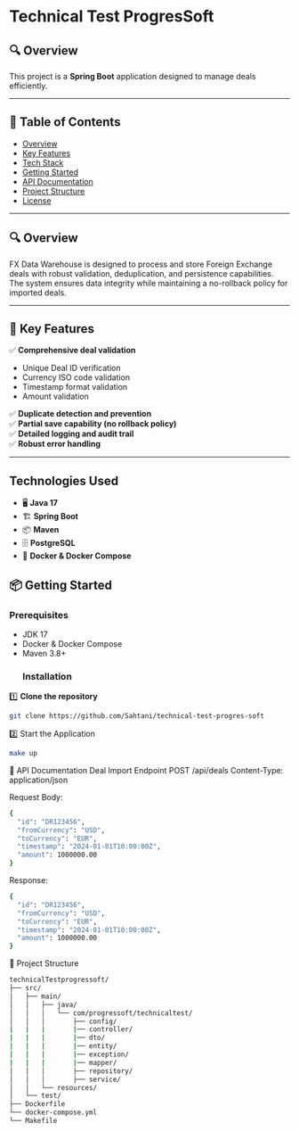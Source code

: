 # **Technical Test ProgresSoft**


## 🔍 Overview
This project is a **Spring Boot** application designed to manage deals efficiently.

---

## 📑 Table of Contents
- [Overview](#overview)
- [Key Features](#key-features)
- [Tech Stack](#tech-stack)
- [Getting Started](#getting-started)
- [API Documentation](#api-documentation)
- [Project Structure](#project-structure)
- [License](#license)

---

## 🔍 Overview
FX Data Warehouse is designed to process and store Foreign Exchange deals with robust validation, deduplication, and persistence capabilities. The system ensures data integrity while maintaining a no-rollback policy for imported deals.

---

## 🚀 Key Features
✅ **Comprehensive deal validation**  
- Unique Deal ID verification  
- Currency ISO code validation  
- Timestamp format validation  
- Amount validation  

✅ **Duplicate detection and prevention**  
✅ **Partial save capability (no rollback policy)**  
✅ **Detailed logging and audit trail**  
✅ **Robust error handling**  

---

## **Technologies Used**
- 🖥️ **Java 17**
- 🏗️ **Spring Boot**
- 📦 **Maven**
- 🗄️ **PostgreSQL**
- 🐳 **Docker & Docker Compose**
  
## 📦 Getting Started
### Prerequisites
- JDK 17
- Docker & Docker Compose
- Maven 3.8+
  ### Installation
1️⃣ **Clone the repository**
```sh
git clone https://github.com/Sahtani/technical-test-progres-soft
```
2️⃣ Start the Application
```sh
make up
```
📌 API Documentation
Deal Import Endpoint
POST /api/deals
Content-Type: application/json

Request Body:
```sh
{
  "id": "DR123456",
  "fromCurrency": "USD",
  "toCurrency": "EUR",
  "timestamp": "2024-01-01T10:00:00Z",
  "amount": 1000000.00
}
```
Response:
```sh
{
  "id": "DR123456",
  "fromCurrency": "USD",
  "toCurrency": "EUR",
  "timestamp": "2024-01-01T10:00:00Z",
  "amount": 1000000.00
}
```
📂 Project Structure
```sh
technicalTestprogressoft/
├── src/
│   ├── main/
│   │   ├── java/
│   │   │   └── com/progressoft/technicaltest/
│   │   │       ├── config/
|   |   |       |── controller/
|   |   |       |── dto/
|   |   |       |── entity/
|   |   |       |── exception/
|   |   |       |── mapper/
│   │   │       ├── repository/
│   │   │       ├── service/
│   │   └── resources/
│   └── test/
├── Dockerfile
└── docker-compose.yml 
└── Makefile
```
